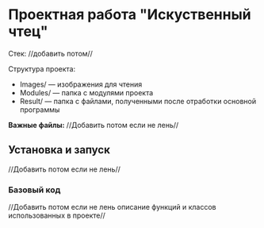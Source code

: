 # Проектная работа "Искуственный чтец"

Стек: //добавить потом//

Структура проекта:
- Images/ — изображения для чтения
- Modules/ — папка с модулями проекта
- Result/ — папка с файлами, полученными после отработки основной программы

**Важные файлы:**
//Добавить потом если не лень//

## Установка и запуск
//Добавить потом если не лень//

### Базовый код
//Добавить потом если не лень описание функций и классов использованных в проекте//
